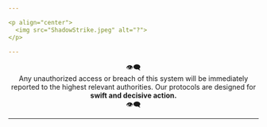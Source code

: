 ```yaml
---

<p align="center">
  <img src="ShadowStrike.jpeg" alt="?">
</p>

---
```


<div align="center">
 👁️‍🗨️<br>
 Any unauthorized access or breach of this system will be immediately reported to the highest relevant authorities. Our protocols are designed for <strong> swift and decisive action. </strong><br>
 👁️‍🗨️
</div>

---
